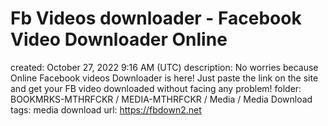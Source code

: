 # Fb Videos downloader - Facebook Video Downloader Online

created: October 27, 2022 9:16 AM (UTC)
description: No worries because Online Facebook videos Downloader is here! Just paste the link on the site and get your FB video downloaded without facing any problem!
folder: BOOKMRKS-MTHRFCKR / MEDIA-MTHRFCKR / Media / Media Download
tags: media download
url: https://fbdown2.net